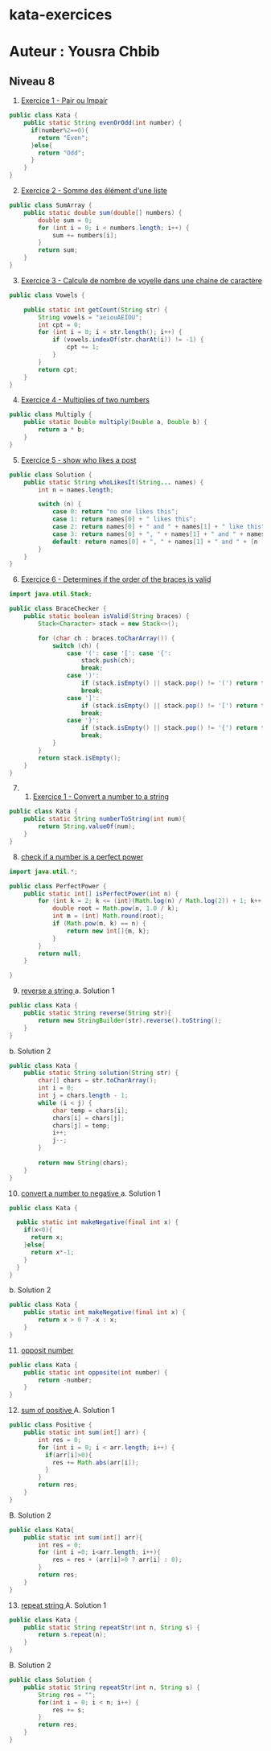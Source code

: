 # kata-exercices
# Auteur : Yousra Chbib

##  Niveau 8

1. [Exercice 1 - Pair ou Impair](https://www.codewars.com/kata/53da3dbb4a5168369a0000fe/train/java)

```java
public class Kata {
    public static String evenOrOdd(int number) {
      if(number%2==0){
        return "Even";
      }else{
        return "Odd";
      }
    }
}
``` 

2. [Exercice 2 - Somme des élément d'une liste](https://www.codewars.com/kata/53da3dbb4a5168369a0000fe/train/java)
```java
public class SumArray {
    public static double sum(double[] numbers) {
        double sum = 0;
        for (int i = 0; i < numbers.length; i++) {
            sum += numbers[i];
        }
        return sum;
    }
}
```
3. [Exercice 3 - Calcule de nombre de voyelle dans une chaine de caractère ](https://www.codewars.com/kata/53da3dbb4a5168369a0000fe/train/java)

```java
public class Vowels {

    public static int getCount(String str) {
        String vowels = "aeiouAEIOU";
        int cpt = 0;
        for (int i = 0; i < str.length(); i++) {
            if (vowels.indexOf(str.charAt(i)) != -1) {
                cpt += 1;
            }
        }
        return cpt;
    }
}
```


4. [Exercice 4 - Multiplies of two numbers ](https://www.codewars.com/kata/53da3dbb4a5168369a0000fe/train/java)

```java
public class Multiply {
    public static Double multiply(Double a, Double b) {
        return a * b;
    }
}
```

5. [Exercice 5 - show who likes a post ](https://www.codewars.com/kata/53da3dbb4a5168369a0000fe/train/java)

```java 
public class Solution {
    public static String whoLikesIt(String... names) {
        int n = names.length;

        switch (n) {
            case 0: return "no one likes this";
            case 1: return names[0] + " likes this";
            case 2: return names[0] + " and " + names[1] + " like this";
            case 3: return names[0] + ", " + names[1] + " and " + names[2] + " like this";
            default: return names[0] + ", " + names[1] + " and " + (n - 2) + " others like this";
        }
    }
}
``` 
6. [Exercice 6 - Determines if the order of the braces is valid](https://www.codewars.com/kata/53da3dbb4a5168369a0000fe/train/java)
```java
import java.util.Stack;

public class BraceChecker {
    public static boolean isValid(String braces) {
        Stack<Character> stack = new Stack<>();

        for (char ch : braces.toCharArray()) {
            switch (ch) {
                case '(': case '[': case '{':
                    stack.push(ch);
                    break;
                case ')':
                    if (stack.isEmpty() || stack.pop() != '(') return false;
                    break;
                case ']':
                    if (stack.isEmpty() || stack.pop() != '[') return false;
                    break;
                case '}':
                    if (stack.isEmpty() || stack.pop() != '{') return false;
                    break;
            }
        }
        return stack.isEmpty();
    }
}
```

7. 1. [Exercice 1 - Convert a number to a string ](https://www.codewars.com/kata/5265326f5fda8eb1160004c8/train/java)
```java
public class Kata {
    public static String numberToString(int num){
        return String.valueOf(num);
    }
}
```
8. [check if a number is a perfect power](https://www.codewars.com/kata/54d4c8b08776e4ad92000835/train/java)
```java 
import java.util.*;

public class PerfectPower {
    public static int[] isPerfectPower(int n) {
        for (int k = 2; k <= (int)(Math.log(n) / Math.log(2)) + 1; k++) {
            double root = Math.pow(n, 1.0 / k);
            int m = (int) Math.round(root);
            if (Math.pow(m, k) == n) {
                return new int[]{m, k};
            }
        }
        return null;
    }

}

```

9. [reverse a string ](https://www.codewars.com/kata/54d4c8b08776e4ad92000835/train/java)
a. Solution 1
```java
public class Kata {
    public static String reverse(String str){
        return new StringBuilder(str).reverse().toString();
    }
}
```
b. Solution 2
```java
public class Kata {
    public static String solution(String str) {
        char[] chars = str.toCharArray(); 
        int i = 0;
        int j = chars.length - 1;
        while (i < j) {
            char temp = chars[i];
            chars[i] = chars[j];
            chars[j] = temp;
            i++;
            j--;
        }
        
        return new String(chars); 
    }
}
```
10. [convert a number to negative ](https://www.codewars.com/kata/55685cd7ad70877c23000102/train/java)
a. Solution 1
```java
public class Kata {

  public static int makeNegative(final int x) {
    if(x<0){
      return x;
    }else{
      return x*-1;
    }  
  }
}
```
b. Solution 2
```java 
public class Kata {
    public static int makeNegative(final int x) {
        return x > 0 ? -x : x;
    }
}
```

11. [opposit number ](https://www.codewars.com/kata/56dec885c54a926dcd001095/solutions/java)
```java 
public class Kata {
    public static int opposite(int number) {
        return -number;
    }
}
``` 

12. [sum of positive ](https://www.codewars.com/kata/56dec885c54a926dcd001095/solutions/java)
A. Solution 1
```java 
public class Positive {
    public static int sum(int[] arr) {
        int res = 0; 
        for (int i = 0; i < arr.length; i++) { 
          if(arr[i]>0){
            res += Math.abs(arr[i]); 
          }
        }
        return res;
    }
}
```
B. Solution 2
```java
public class Kata{
    public static int sum(int[] arr){
        int res = 0;
        for (int i =0; i<arr.length; i++){
            res = res + (arr[i]>0 ? arr[i] : 0);
        }
        return res;
    }
}
```
13. [repeat string ](https://www.codewars.com/kata/57a0e5c372292dd76d000d7e/train/java)
A. Solution 1
```java
public class Kata {
    public static String repeatStr(int n, String s) {
        return s.repeat(n);
    }
}
```
B. Solution 2
```java 
public class Solution {
    public static String repeatStr(int n, String s) {
        String res = "";
        for(int i = 0; i < n; i++) {
            res += s;
        }
        return res;
    }
}
```
